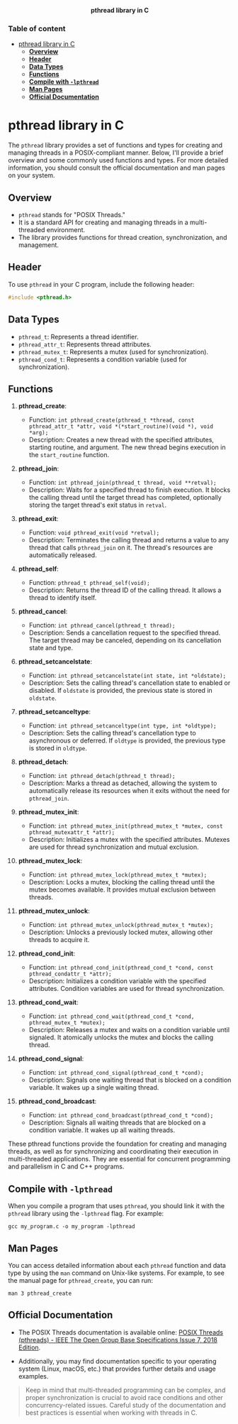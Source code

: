 **<div align="center" >pthread library in C</div>**

### Table of content

- [pthread library in C](#pthread-library-in-c)
  - [**Overview**](#overview)
  - [**Header**](#header)
  - [**Data Types**](#data-types)
  - [**Functions**](#functions)
  - [**Compile with `-lpthread`**](#compile-with--lpthread)
  - [**Man Pages**](#man-pages)
  - [**Official Documentation**](#official-documentation)

# pthread library in C

The `pthread` library provides a set of functions and types for creating and managing threads in a POSIX-compliant manner. Below, I'll provide a brief overview and some commonly used functions and types. For more detailed information, you should consult the official documentation and man pages on your system.

## **Overview**

- `pthread` stands for "POSIX Threads."
- It is a standard API for creating and managing threads in a multi-threaded environment.
- The library provides functions for thread creation, synchronization, and management.

## **Header**

   To use `pthread` in your C program, include the following header:

   ```c
   #include <pthread.h>
   ```

## **Data Types**

- `pthread_t`: Represents a thread identifier.
- `pthread_attr_t`: Represents thread attributes.
- `pthread_mutex_t`: Represents a mutex (used for synchronization).
- `pthread_cond_t`: Represents a condition variable (used for synchronization).

## **Functions**

1. **pthread_create**:
   - Function: `int pthread_create(pthread_t *thread, const pthread_attr_t *attr, void *(*start_routine)(void *), void *arg);`
   - Description: Creates a new thread with the specified attributes, starting routine, and argument. The new thread begins execution in the `start_routine` function.

2. **pthread_join**:
   - Function: `int pthread_join(pthread_t thread, void **retval);`
   - Description: Waits for a specified thread to finish execution. It blocks the calling thread until the target thread has completed, optionally storing the target thread's exit status in `retval`.

3. **pthread_exit**:
   - Function: `void pthread_exit(void *retval);`
   - Description: Terminates the calling thread and returns a value to any thread that calls `pthread_join` on it. The thread's resources are automatically released.

4. **pthread_self**:
   - Function: `pthread_t pthread_self(void);`
   - Description: Returns the thread ID of the calling thread. It allows a thread to identify itself.

5. **pthread_cancel**:
   - Function: `int pthread_cancel(pthread_t thread);`
   - Description: Sends a cancellation request to the specified thread. The target thread may be canceled, depending on its cancellation state and type.

6. **pthread_setcancelstate**:
   - Function: `int pthread_setcancelstate(int state, int *oldstate);`
   - Description: Sets the calling thread's cancellation state to enabled or disabled. If `oldstate` is provided, the previous state is stored in `oldstate`.

7. **pthread_setcanceltype**:
   - Function: `int pthread_setcanceltype(int type, int *oldtype);`
   - Description: Sets the calling thread's cancellation type to asynchronous or deferred. If `oldtype` is provided, the previous type is stored in `oldtype`.

8. **pthread_detach**:
   - Function: `int pthread_detach(pthread_t thread);`
   - Description: Marks a thread as detached, allowing the system to automatically release its resources when it exits without the need for `pthread_join`.

9. **pthread_mutex_init**:
   - Function: `int pthread_mutex_init(pthread_mutex_t *mutex, const pthread_mutexattr_t *attr);`
   - Description: Initializes a mutex with the specified attributes. Mutexes are used for thread synchronization and mutual exclusion.

10. **pthread_mutex_lock**:
    - Function: `int pthread_mutex_lock(pthread_mutex_t *mutex);`
    - Description: Locks a mutex, blocking the calling thread until the mutex becomes available. It provides mutual exclusion between threads.

11. **pthread_mutex_unlock**:
    - Function: `int pthread_mutex_unlock(pthread_mutex_t *mutex);`
    - Description: Unlocks a previously locked mutex, allowing other threads to acquire it.

12. **pthread_cond_init**:
    - Function: `int pthread_cond_init(pthread_cond_t *cond, const pthread_condattr_t *attr);`
    - Description: Initializes a condition variable with the specified attributes. Condition variables are used for thread synchronization.

13. **pthread_cond_wait**:
    - Function: `int pthread_cond_wait(pthread_cond_t *cond, pthread_mutex_t *mutex);`
    - Description: Releases a mutex and waits on a condition variable until signaled. It atomically unlocks the mutex and blocks the calling thread.

14. **pthread_cond_signal**:
    - Function: `int pthread_cond_signal(pthread_cond_t *cond);`
    - Description: Signals one waiting thread that is blocked on a condition variable. It wakes up a single waiting thread.

15. **pthread_cond_broadcast**:
    - Function: `int pthread_cond_broadcast(pthread_cond_t *cond);`
    - Description: Signals all waiting threads that are blocked on a condition variable. It wakes up all waiting threads.

  These pthread functions provide the foundation for creating and managing threads, as well as for synchronizing and coordinating their execution in multi-threaded applications. They are essential for concurrent programming and parallelism in C and C++ programs.

## **Compile with `-lpthread`**

   When you compile a program that uses `pthread`, you should link it with the `pthread` library using the `-lpthread` flag. For example:

   ```shell
   gcc my_program.c -o my_program -lpthread
   ```

## **Man Pages**

   You can access detailed information about each `pthread` function and data type by using the `man` command on Unix-like systems. For example, to see the manual page for `pthread_create`, you can run:

   ```shell
   man 3 pthread_create
   ```

## **Official Documentation**

- The POSIX Threads documentation is available online:
     [POSIX Threads (pthreads) - IEEE The Open Group Base Specifications Issue 7, 2018 Edition](https://pubs.opengroup.org/onlinepubs/9699919799/).

- Additionally, you may find documentation specific to your operating system (Linux, macOS, etc.) that provides further details and usage examples.

> Keep in mind that multi-threaded programming can be complex, and proper synchronization is crucial to avoid race conditions and other concurrency-related issues. Careful study of the documentation and best practices is essential when working with threads in C.
